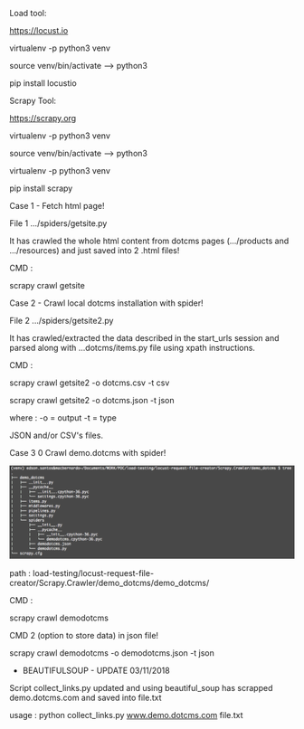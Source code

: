 Load tool: 

https://locust.io


virtualenv -p python3 venv 

source venv/bin/activate --> python3

pip install locustio 

Scrapy Tool:

https://scrapy.org

virtualenv -p python3 venv 

source venv/bin/activate --> python3

virtualenv -p python3 venv 

pip install scrapy 

Case 1 - Fetch html page!

File 1 
.../spiders/getsite.py

It has crawled the whole html content from dotcms pages (.../products and .../resources) and just saved into 2 .html files!

CMD :

scrapy crawl getsite 

Case 2 - Crawl local dotcms installation with spider!

File 2
.../spiders/getsite2.py

It has crawled/extracted the data described in the start_urls session and parsed along with ...dotcms/items.py file using xpath instructions.

CMD :

scrapy crawl getsite2 -o dotcms.csv -t csv

scrapy crawl getsite2 -o dotcms.json -t json

where :
-o = output
-t = type

JSON and/or CSV's files.


Case 3 0 Crawl demo.dotcms with spider!


![Alt text](printscreen.png)

path : load-testing/locust-request-file-creator/Scrapy.Crawler/demo_dotcms/demo_dotcms/

CMD :

scrapy crawl demodotcms

CMD 2 (option to store data) in json file!

scrapy crawl demodotcms -o demodotcms.json -t json

- BEAUTIFULSOUP - UPDATE 03/11/2018

Script collect_links.py updated and using beautiful_soup has scrapped demo.dotcms.com and saved into file.txt

usage : python collect_links.py www.demo.dotcms.com file.txt
